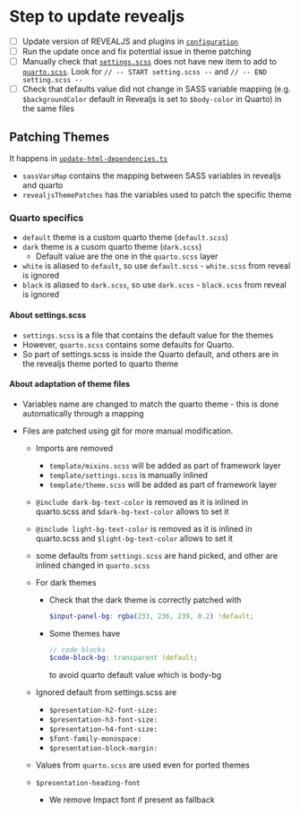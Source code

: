 # Step to update revealjs

- [ ] Update version of REVEALJS and plugins in [`configuration`](../configuration)
- [ ] Run the update once and fix potential issue in theme patching
- [ ] Manually check that [`settings.scss`](../src/resources/formats/revealjs/reveal/css/theme/template\settings.scss) does not have new item to add to [`quarto.scss`](../src/resources/formats/revealjs/quarto.scss). Look for `// -- START setting.scss --` and `// -- END setting.scss --`
- [ ] Check that defaults value did not change in SASS variable mapping (e.g. `$backgroundColor` default in Revealjs is set to `$body-color` in Quarto) in the same files

## Patching Themes

It happens in [`update-html-dependencies.ts`](../package/src/common/update-html-dependencies.ts)

- `sassVarsMap` contains the mapping between SASS variables in revealjs and quarto
- `revealjsThemePatches` has the variables used to patch the specific theme

### Quarto specifics

- `default` theme is a custom quarto theme (`default.scss`)
- `dark` theme is a cusom quarto theme (`dark.scss`)
  - Default value are the one in the `quarto.scss` layer
- `white` is aliased to `default`, so use `default.scss` - `white.scss` from reveal is ignored
- `black` is aliased to `dark.scss`, so use `dark.scss` - `black.scss` from reveal is ignored

#### About settings.scss

- `settings.scss` is a file that contains the default value for the themes
- However, `quarto.scss` contains some defaults for Quarto.
- So part of settings.scss is inside the Quarto default, and others are in the revealjs theme ported to quarto theme

#### About adaptation of theme files

- Variables name are changed to match the quarto theme - this is done automatically through a mapping
- Files are patched using git for more manual modification.

  - Imports are removed
    - `template/mixins.scss` will be added as part of framework layer
    - `template/settings.scss` is manually inlined
    - `template/theme.scss` will be added as part of framework layer
  - `@include dark-bg-text-color` is removed as it is inlined in quarto.scss and `$dark-bg-text-color` allows to set it
  - `@include light-bg-text-color` is removed as it is inlined in quarto.scss and `$light-bg-text-color` allows to set it

  - some defaults from `settings.scss` are hand picked, and other are inlined changed in `quarto.scss`

  - For dark themes

    - Check that the dark theme is correctly patched with
      ```scss
      $input-panel-bg: rgba(233, 236, 239, 0.2) !default;
      ```
    - Some themes have
      ```scss
      // code blocks
      $code-block-bg: transparent !default;
      ```
      to avoid quarto default value which is body-bg

  - Ignored default from settings.scss are
    - `$presentation-h2-font-size:`
    - `$presentation-h3-font-size:`
    - `$presentation-h4-font-size:`
    - `$font-family-monospace:`
    - `$presentation-block-margin:`
  - Values from `quarto.scss` are used even for ported themes

  - `$presentation-heading-font`
    - We remove Impact font if present as fallback
